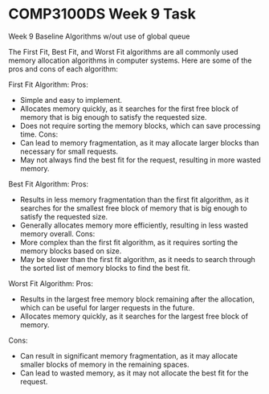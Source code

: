 # COMP3100DS Week 9 Task
Week 9
Baseline Algorithms w/out use of global queue 

The First Fit, Best Fit, and Worst Fit algorithms are all commonly used memory allocation algorithms in computer systems. Here are some of the pros and cons of each algorithm:

First Fit Algorithm:
Pros:
-	Simple and easy to implement.
-	Allocates memory quickly, as it searches for the first free block of memory that is big enough to satisfy the requested size.
-	Does not require sorting the memory blocks, which can save processing time.
Cons:
-	Can lead to memory fragmentation, as it may allocate larger blocks than necessary for small requests.
-	May not always find the best fit for the request, resulting in more wasted memory.

Best Fit Algorithm:
Pros:
-	Results in less memory fragmentation than the first fit algorithm, as it searches for the smallest free block of memory that is big enough to satisfy the requested size.
-	Generally allocates memory more efficiently, resulting in less wasted memory overall.
Cons:
-	More complex than the first fit algorithm, as it requires sorting the memory blocks based on size.
-	May be slower than the first fit algorithm, as it needs to search through the sorted list of memory blocks to find the best fit.

Worst Fit Algorithm:
Pros:
-	Results in the largest free memory block remaining after the allocation, which can be useful for larger requests in the future.
-	Allocates memory quickly, as it searches for the largest free block of memory.

Cons:
-	Can result in significant memory fragmentation, as it may allocate smaller blocks of memory in the remaining spaces.
-	Can lead to wasted memory, as it may not allocate the best fit for the request.

